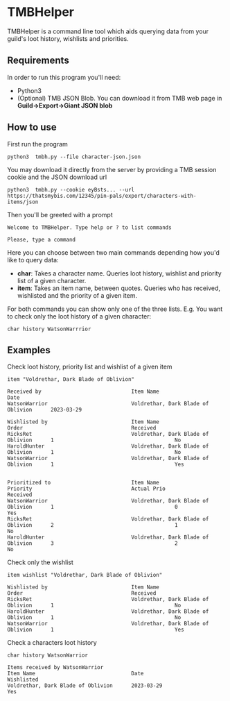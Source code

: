 # TMBHelper

TMBHelper is a command line tool which aids querying data from your guild's loot history, wishlists and priorities.

## Requirements

In order to run this program you'll need:

- Python3
- (Optional) TMB JSON Blob. You can download it from TMB web page in **Guild&rarr;Export&rarr;Giant JSON blob**

## How to use

First run the program

```
python3  tmbh.py --file character-json.json
```

You may download it directly from the server by providing a TMB session cookie and the JSON download url

```
python3  tmbh.py --cookie eyBsts... --url https://thatsmybis.com/12345/pin-pals/export/characters-with-items/json
```

Then you'll be greeted with a prompt

```
Welcome to TMBHelper. Type help or ? to list commands

Please, type a command
```

Here you can choose between two main commands depending how you'd like to query data:
- **char**: Takes a character name. Queries loot history, wishlist and priority list of a given character.
- **item**: Takes an item name, between quotes. Queries who has received, wishlisted and the priority of a given item.

For both commands you can show only one of the three lists. E.g. You want to check only the loot history of a given character:

```
char history WatsonWarrrior
```

## Examples

Check loot history, priority list and wishlist of a given item
```
item "Voldrethar, Dark Blade of Oblivion"

Received by                             Item Name                               Date                            
WatsonWarrior                           Voldrethar, Dark Blade of Oblivion      2023-03-29                      

Wishlisted by                           Item Name                               Order                                   Received                        
RicksRet                                Voldrethar, Dark Blade of Oblivion      1                                       No                              
HaroldHunter                            Voldrethar, Dark Blade of Oblivion      1                                       No                              
WatsonWarrior                           Voldrethar, Dark Blade of Oblivion      1                                       Yes                             
                           

Prioritized to                          Item Name                               Priority                                Actual Prio                             Received                        
WatsonWarrior                           Voldrethar, Dark Blade of Oblivion      1                                       0                                       Yes
RicksRet                                Voldrethar, Dark Blade of Oblivion      2                                       1                                       No
HaroldHunter                            Voldrethar, Dark Blade of Oblivion      3                                       2                                       No
```

Check only the wishlist

```
item wishlist "Voldrethar, Dark Blade of Oblivion"
            
Wishlisted by                           Item Name                               Order                                   Received                        
RicksRet                                Voldrethar, Dark Blade of Oblivion      1                                       No                              
HaroldHunter                            Voldrethar, Dark Blade of Oblivion      1                                       No                              
WatsonWarrior                           Voldrethar, Dark Blade of Oblivion      1                                       Yes                             
```

Check a characters loot history

```
char history WatsonWarrior

Items received by WatsonWarrior
Item Name                               Date                                    Wishlisted                      
Voldrethar, Dark Blade of Oblivion      2023-03-29                              Yes     
```
